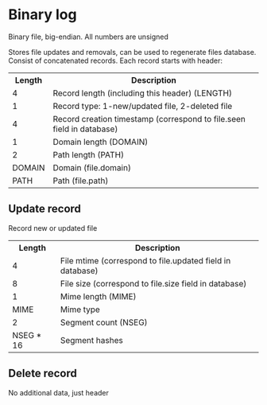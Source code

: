 Binary log
==========

Binary file, big-endian. All numbers are unsigned

Stores file updates and removals, can be used to regenerate files database. Consist of concatenated records.
Each record starts with header:

<table>
  <tr><th>Length</th><th>Description</th></tr>
  <tr><td>4</td><td>Record length (including this header) (LENGTH)</td></tr>
  <tr><td>1</td><td>Record type: 1-new/updated file, 2-deleted file</td></tr>
  <tr><td>4</td><td>Record creation timestamp (correspond to file.seen field in database)</td></tr>
  <tr><td>1</td><td>Domain length (DOMAIN)</td></tr>
  <tr><td>2</td><td>Path length (PATH)</td></tr>
  <tr><td>DOMAIN</td><td>Domain (file.domain)</td></tr>
  <tr><td>PATH</td><td>Path (file.path)</td></tr>
</table>

Update record
-------------

Record new or updated file

<table>
  <tr><th>Length</th><th>Description</th></tr>
  <tr><td>4</td><td>File mtime (correspond to file.updated field in database)</td></tr>
  <tr><td>8</td><td>File size (correspond to file.size field in database)</td></tr>
  <tr><td>1</td><td>Mime length (MIME)</td></tr>
  <tr><td>MIME</td><td>Mime type</td></tr>
  <tr><td>2</td><td>Segment count (NSEG)</td></tr>
  <tr><td>NSEG * 16</td><td>Segment hashes</td></tr>
</table>

Delete record
-------------

No additional data, just header
